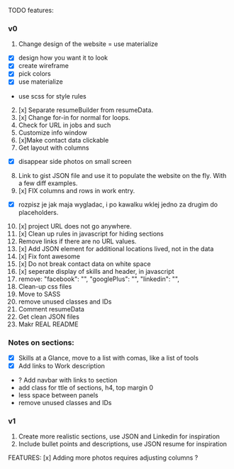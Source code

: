 TODO features:

### v0
1. Change design of the website = use materialize
  * [x] design how you want it to look
  * [x] create wireframe
  * [x] pick colors
  * [x] use materialize
  * use scss for style rules
2. [x] Separate resumeBuilder from resumeData.
3. [x] Change for-in for normal for loops.
4. Check for URL in jobs and such
5. Customize info window
6. [x]Make contact data clickable
7. Get layout with columns
  * [x] disappear side photos on small screen
8. Link to gist JSON file and use it to populate the website on the fly. With a few diff examples.
9. [x] FIX columns and rows in work entry.
  * [x] rozpisz je jak maja wygladac, i po kawalku wklej jedno za drugim do placeholders.
10. [x] project URL does not go anywhere.
11. [x] Clean up rules in javascript for hiding sections
12. Remove links if there are no URL values.
13. [x] Add JSON element for additional locations lived, not in the data
14. [x] Fix font awesome
15. [x] Do not break contact data on white space
16. [x] seperate display of skills and header, in javascript
17. remove: "facebook": "", "googlePlus": "", "linkedin": "",
18. Clean-up css files
19. Move to SASS
20. remove unused classes and IDs
21. Comment resumeData
22. Get clean JSON files
23. Makr REAL README

### Notes on sections:
- [x] Skills at a Glance, move to a list with comas, like a list of tools
- [x] Add links to Work description
- ? Add navbar with links to section
- add class for ttle of sections, h4, top margin 0
- less space between panels
- remove unused classes and IDs

### v1
1. Create more realistic sections, use JSON and Linkedin for inspiration
2. Include bullet points and descriptions, use JSON resume for inspiration

FEATURES:
[x] Adding more photos requires adjusting columns ?